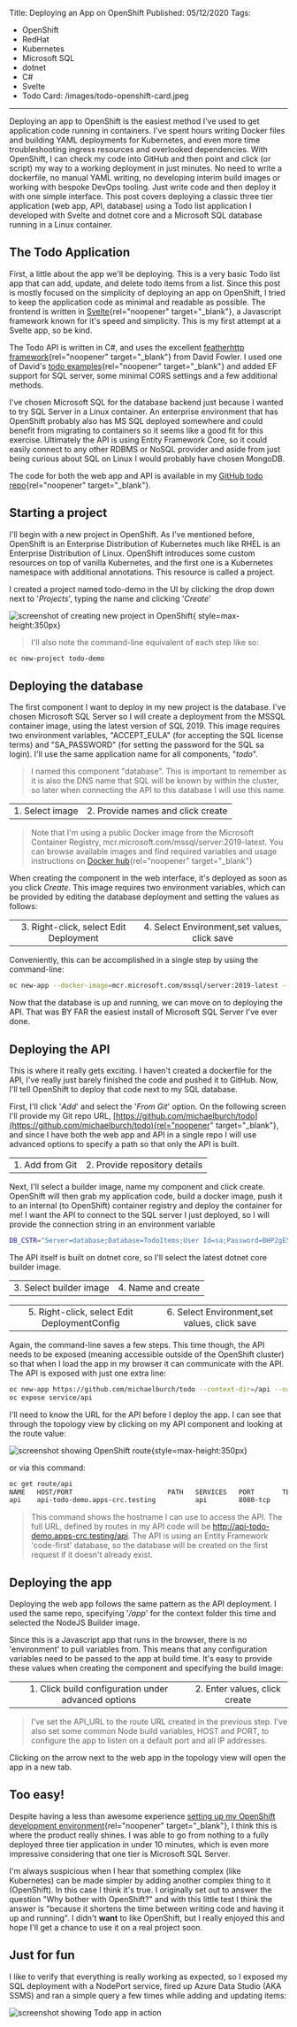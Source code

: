 Title: Deploying an App on OpenShift
Published: 05/12/2020
Tags: 
  - OpenShift
  - RedHat
  - Kubernetes
  - Microsoft SQL
  - dotnet
  - C#
  - Svelte
  - Todo
Card: /images/todo-openshift-card.jpeg
---

Deploying an app to OpenShift is the easiest method I've used to get application code running in containers. I've spent hours writing Docker files and building YAML deployments for Kubernetes, and even more time troubleshooting ingress resources and overlooked dependencies. With OpenShift, I can check my code into GitHub and then point and click (or script) my way to a working deployment in just minutes. No need to write a dockerfile, no manual YAML writing, no developing interim build images or working with bespoke DevOps tooling. Just write code and then deploy it with one simple interface. This post covers deploying a classic three tier application (web app, API, database) using a Todo list application I developed with Svelte and dotnet core and a Microsoft SQL database running in a Linux container.  

## The Todo Application
First, a little about the app we'll be deploying. This is a very basic Todo list app that can add, update, and delete todo items from a list. Since this post is mostly focused on the simplicity of deploying an app on OpenShift, I tried to keep the application code as minimal and readable as possible. The frontend is written in [Svelte](https://svelte.dev/){rel="noopener" target="_blank"}, a Javascript framework known for it's speed and simplicity. This is my first attempt at a Svelte app, so be kind. 

The Todo API is written in C#, and uses the excellent [featherhttp framework](https://github.com/featherhttp/framework){rel="noopener" target="_blank"} from David Fowler. I used one of David's [todo examples](https://github.com/davidfowl/Todos){rel="noopener" target="_blank"} and added EF support for SQL server, some minimal CORS settings and a few additional methods. 

I've chosen Microsoft SQL for the database backend just because I wanted to try SQL Server in a Linux container. An enterprise environment that has OpenShift probably also has MS SQL deployed somewhere and could benefit from migrating to containers so it seems like a good fit for this exercise. Ultimately the API is using Entity Framework Core, so it could easily connect to any other RDBMS or NoSQL provider and aside from just being curious about SQL on Linux I would probably have chosen MongoDB.

The code for both the web app and API is available in my [GitHub todo repo](https://github.com/michaelburch/todo){rel="noopener" target="_blank"}. 

## Starting a project
I'll begin with a new project in OpenShift. As I've mentioned before, OpenShift is an Enterprise Distribution of Kubernetes much like RHEL is an Enterprise Distribution of Linux. OpenShift introduces some custom resources on top of vanilla Kubernetes, and the first one is a Kubernetes namespace with additional annotations. This resource is called a project. 

I created a project named todo-demo in the UI by clicking the drop down next to '_Projects_', typing the name and clicking '_Create_'

![screenshot of creating new project in OpenShift](/images/openshift-create-proj.png "screenshot of creating new project in OpenShift"){ style=max-height:350px} 


> I'll also note the command-line equivalent of each step like so:

```bash
oc new-project todo-demo
```

## Deploying the database
The first component I want to deploy in my new project is the database. I've chosen Microsoft SQL Server so I will create a deployment from the MSSQL container image, using the latest version of SQL 2019. This image requires two environment variables, "ACCEPT_EULA" (for accepting the SQL license terms) and "SA_PASSWORD" (for setting the password for the SQL sa login). I'll use the same application name for all components, "_todo_". 

> I named this component "database". This is important to remember as it is also the DNS name that SQL will be known by within the cluster, so later when connecting the API to this database I will use this name.  

<table>

<tr>
<td v-align="middle" align="center">
<?# CaptionImage Src="/images/openshift-deploy-image.png"?>1. Select image<?#/CaptionImage ?>

</td>
<td v-align="middle" align="center">
<?# CaptionImage Src="/images/openshift-deploy-image-2.png"?>2. Provide names and click create<?#/CaptionImage ?>

</td>
</tr>
</table>


> Note that I'm using a public Docker image from the Microsoft Container Registry, mcr.microsoft.com/mssql/server:2019-latest. You can browse available images and find required variables and usage instructions on [Docker hub](https://hub.docker.com/_/microsoft-mssql-server){rel="noopener" target="_blank"}


When creating the component in the web interface, it's deployed as soon as you click *_Create_*. This image requires two environment variables, which can be provided by editing the database deployment and setting the values as follows:


<table>

<tr>
<td v-align="middle" align="center">
<?# CaptionImage Src="/images/openshift-edit-deploy.png"?>3. Right-click, select Edit Deployment<?#/CaptionImage ?>
</td>
<td v-align="middle" align="center">
<?# CaptionImage Src="/images/openshift-edit-deploy-2.png"?>4. Select Environment,set values, click save<?#/CaptionImage ?>
</td>
</tr>
</table>


Conveniently, this can be accomplished in a single step by using the command-line:

```bash
oc new-app --docker-image=mcr.microsoft.com/mssql/server:2019-latest --name=database -e "ACCEPT_EULA=Y" -e "SA_PASSWORD=BHP2gE5#+" -l app.kubernetes.io/part-of=todo

```

Now that the database is up and running, we can move on to deploying the API. That was BY FAR the easiest install of Microsoft SQL Server I've ever done.

## Deploying the API
This is where it really gets exciting. I haven't created a dockerfile for the API, I've really just barely finished the code and pushed it to GitHub. Now, I'll tell OpenShift to deploy that code next to my SQL database.

First, I'll click '_Add_' and select the '_From Git_' option. On the following screen I'll provide my Git repo URL, [https://github.com/michaelburch/todo](https://github.com/michaelburch/todo){rel="noopener" target="_blank"}, and since I have both the web app and API in a single repo I will use advanced options to specify a path so that only the API is built.  

<table>

<tr>
<td v-align="middle" align="center">
<?# CaptionImage Src="/images/openshift-add-git.png"?>1. Add from Git<?#/CaptionImage ?>

</td>
<td v-align="middle" align="center">
<?# CaptionImage Src="/images/openshift-config-repo.png"?>2. Provide repository details<?#/CaptionImage ?>

</td>
</tr>
</table>

Next, I'll select a builder image, name my component and click create. OpenShift will then grab my application code, build a docker image, push it to an internal (to OpenShift) container registry and deploy the container for me! I want the API to connect to the SQL server I just deployed, so I will provide the connection string in an environment variable

```bash
DB_CSTR="Server=database;Database=TodoItems;User Id=sa;Password=BHP2gE5#+;"
```

The API itself is built on dotnet core, so I'll select the latest dotnet core builder image.

<table>

<tr>
<td v-align="middle" align="center">
<?# CaptionImage Src="/images/openshift-select-builder.png"?>3. Select builder image<?#/CaptionImage ?>

</td>
<td v-align="middle" align="center">
<?# CaptionImage Src="/images/openshift-name-api.png"?>4. Name and create<?#/CaptionImage ?>

</td>
</tr>
</table>


<table>

<tr>
<td v-align="middle" align="center">
<?# CaptionImage Src="/images/openshift-edit-api.png"?>5. Right-click, select Edit DeploymentConfig<?#/CaptionImage ?>

</td>
<td v-align="middle" align="center">
<?# CaptionImage Src="/images/openshift-edit-api-2.png"?>6. Select Environment,set values, click save<?#/CaptionImage ?>

</td>
</tr>
</table>


Again, the command-line saves a few steps. This time though, the API needs to be exposed (meaning accessible outside of the OpenShift cluster) so that when I load the app in my browser it can communicate with the API. The API is exposed with just one extra line:

```bash
oc new-app https://github.com/michaelburch/todo --context-dir=/api --name=api -e "DB_CSTR=Server=database;Database=TodoItems;User Id=sa;Password=BHP2gE5#+;" -l app.kubernetes.io/part-of=todo
oc expose service/api
```

I'll need to know the URL for the API before I deploy the app. I can see that through the topology view by clicking on my API component and looking at the route value:

![screenshot showing OpenShift route](/images/openshift-show-route.png "screenshot showing OpenShift route"){style=max-height:350px}

or via this command:

```bash
oc get route/api
NAME   HOST/PORT                        PATH   SERVICES   PORT       TERMINATION   WILDCARD
api    api-todo-demo.apps-crc.testing          api        8080-tcp                 None
```

> This command shows the hostname I can use to access the API. The full URL, defined by routes in my API code will be http://api-todo-demo.apps-crc.testing/api. The API is using an Entity Framework 'code-first' database, so the database will be created on the first request if it doesn't already exist.

## Deploying the app
Deploying the web app follows the same pattern as the API deployment. I used the same repo, specifying '_/app_' for the context folder this time and selected the NodeJS Builder image.

Since this is a Javascript app that runs in the browser, there is no 'environment' to pull variables from. This means that any configuration variables need to be passed to the app at build time. It's easy to provide these values when creating the component and specifying the build image:


<table>

<tr>
<td v-align="middle" align="center">
<?# CaptionImage Src="/images/openshift-edit-buildconfig.png"?>1. Click build configuration under advanced options<?#/CaptionImage ?>

</td>
<td v-align="middle" align="center">
<?# CaptionImage Src="/images/openshift-edit-buildconfig-2.png"?>2. Enter values, click create<?#/CaptionImage ?>

</td>
</tr>
</table>

> I've set the API_URL to the route URL created in the previous step. I've also set some common Node build variables, HOST and PORT, to configure the app to listen on a default port and all IP addresses. 

Clicking on the arrow next to the web app in the topology view will open the app in a new tab.

## Too easy!

Despite having a less than awesome experience [setting up my OpenShift development environment](/blog/Getting-Started-with-Openshift.html){rel="noopener" target="_blank"}, I think this is where the product really shines. I was able to go from nothing to a fully deployed three tier application in under 10 minutes, which is even more impressive considering that one tier is Microsoft SQL Server. 

I'm always suspicious when I hear that something complex (like Kubernetes) can be made simpler by adding another complex thing to it (OpenShift). In this case I think it's true. I originally set out to answer the question "Why bother with OpenShift?" and with this little test I think the answer is "because it shortens the time between writing code and having it up and running". I didn't __want__ to like OpenShift, but I really enjoyed this and hope I'll get a chance to use it on a real project soon. 

## Just for fun

I like to verify that everything is really working as expected, so I exposed my SQL deployment with a NodePort service, fired up Azure Data Studio (AKA SSMS) and ran a simple query a few times while adding and updating items:


![screenshot showing Todo app in action](/images/todo-demo.gif "screenshot showing Todo app in action") 